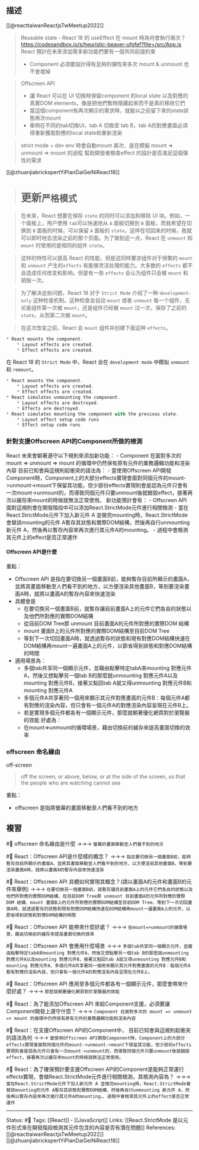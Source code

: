 ## 描述
[[@reacttaiwanReactjsTwMeetup2022]]
> Reusable state - React 18 的 useEffect 在 mount 時為何會執行兩次？
> https://codesandbox.io/s/heuristic-beaver-ufgfef?file=/src/App.js
> React 預計在未來添加需多新功能們要有一個共同前提約束
> 	- Component 必須要設計得有足夠的彈性來多次 mount & unmount 也不會壞掉

> Offscreen API
> 	 - 讓 React 可以在 UI 切換時保留component 的local state 以及對應的真實DOM elements，像是把他們暫時隱藏起來而不是真的移除它們
> 	 - 當這個component有再次顯示的需求時，就能以之前留下來的state狀態再次mount
> 	 - 舉例在不同的tab切換UI，tab A 切換至 tab B，tab A的對應畫面必須得重新獲取對應的local state和重新渲染

> strict mode + dev env 時會自動mount 兩次，是在模擬 mount => unmount => mount 的過程
> 幫助開發者檢查effect 的設計是否滿足這個彈性的需求


[[@zhuanjiabrickspertYiPianDaiGeiNiReact18]]
> # 更新`严格模式`

> 在未来，React 想要在保存 `state` 的同时可以添加和移除 UI 块。例如，一个面板上，用户使用 `tab`可以快速地从 `A` 面板切换到 `B` 面板，而我希望在切换到 `B` 面板的时候，可以保留 `A` 面板的 `state`，这样在切回来的时候，我就可以即时地去渲染之前的那个页面。为了做到这一点，React 在 `unmount` 和 `mount` 时使用的是相同的组件 `state`。

> 这样的特性可以提高 React 的性能，但是这同样要求组件对于频繁的 `mount` 和 `unmount` 产生的`effects` 有能够灵活处理的能力。大多数的 `effects` 都不会造成任何改变和影响，但是有一些 `effects` 会认为组件只会被 `mount` 和销毁一次。

> 为了解决这些问题，React 18 对于 `Strict Mode` 介绍了一种 `development-only` 这种检查机制。这种检查会自动 `mount` 或者 `unmount` 每一个组件，无论是组件第一次被 `mount`，还是组件已经被 `mount` 过一次，保存了之前的 `state`，从而第二次被 `mount`。

> 在这次改变之前，React 会 `mount` 组件并创建下面这种 `effects`。

```javascript
* React mounts the component.
    * Layout effects are created.
    * Effect effects are created.
```
  

在 React 18 的 `Strict Mode` 中，React 会在 `development mode` 中模拟 `unmount` 和 `remount`。

```javascript
* React mounts the component.
    * Layout effects are created.
    * Effect effects are created.
* React simulates unmounting the component.
    * Layout effects are destroyed.
    * Effects are destroyed.
* React simulates mounting the component with the previous state.
    * Layout effect setup code runs
    * Effect setup code runs
```


### 針對支援Offscreen API的Component所做的檢測


React 未來會朝著遵守以下規則來添加新功能：
	- Component 在面對多次的 mount => unmount => mount 的循環中仍然保有原有元件的業務邏輯功能和渲染內容
目前已知會與這規則起衝突的語法為：
	- 當使用Offscreen API開發Component時，Component上的大部分effects實現會面對同個元件的mount->unmount->mount下保留其功能，但少部份effects實現則會是認為元件只會有一次mount->unmount的，而導致同個元件只要unmount後就銷毀effect，接著再次以緩存來mount的時候就無法正常使用。
新功能預計會有：
	- Offscreen API
面對這規則會在開發階段中可以添加React.StrictMode元件進行相關檢測
	- 當在React.StrictMode元件下加入新元件 A 並做完mounting時，React.StrictMode會替該mounting的元件 A暫存其狀態和實際DOM結構，然後再自行unmounting 新元件 A，然後再以暫存內容來再次進行其元件A的mounting。
	- 過程中會檢測其元件上的effect是否正常運作


#### Offscreen API是什麼

重點：
- Offscreen API 是指在要切換另一個畫面B前，能夠暫存目前所顯示的畫面A，並將其畫面移動至人們看不到的地方，以方便渲染其他畫面B，等到要渲染畫面A時，就將以畫面A的暫存內容來快速渲染
- 具體會是
	- 在要切換另一個畫面B前，就暫存讓目前畫面A上的元件它們各自的狀態以及他們所對應的實際DOM結構
	- 從目前DOM Tree那 unmount 目前畫面A的元件所對應的實際DOM 結構
	- mount 畫面B上的元件所對應的實際DOM結構至目前DOM Tree
	- 等到下一次切回畫面A時，就透過暫存的狀態和現有對應DOM結構快速在DOM結構再mount一遍畫面A上的元件，以節省得到狀態和對應DOM結構的時間
- 適用場景為：
	- 多個tab共享同一個顯示元件，並藉由點擊特定tabA來mounting 對應元件A，然後又想點擊另一個tab B的那麼就unmounting 對應元件A以及mounting 對應元件B，接著又點回tab A就又得unmounting 對應元件B和mounting 對應元件A
	- 多個元件A共享著同一個用來顯示其元件對應畫面的元件B：每個元件A都有對應的渲染內容，但只會有一個元件A的對應渲染內容呈現在元件B上。
	- 若是實現多個元件都各有一個顯示元件，那麼就朝著優化網頁對於瀏覽器的效能
好處為：
	- 在mount=>unmount的循環場景，藉由切換前的緩存來提高畫面切換的效率
	


### offscreen 命名緣由

off-screen
> off the screen, or above, below, or at the side of the screen, so that the people who are watching cannot see 

重點：
- offscreen 是指將螢幕的畫面移動至人們看不到的地方
## 複習
#🧠 offscreen 命名緣由是什麼 ->->-> `螢幕的畫面移動至人們看不到的地方`
<!--SR:!2022-09-19,19,250-->

#🧠 React：Offscreen API是什麼樣的概念？  ->->-> `指在要切換另一個畫面B前，能夠暫存目前所顯示的畫面A，並將其畫面移動至人們看不到的地方，以方便渲染其他畫面B，等到要渲染畫面A時，就將以畫面A的暫存內容來快速渲染`
<!--SR:!2022-09-03,10,250-->

#🧠 React：Offscreen API 具體如何實現其概念？(請以畫面A的元件和畫面B的元件來舉例) ->->-> `在要切換另一個畫面B前，就暫存讓目前畫面A上的元件它們各自的狀態以及他們所對應的實際DOM結構、從目前DOM Tree那 unmount 目前畫面A的元件所對應的實際DOM 結構、mount 畫面B上的元件所對應的實際DOM結構至目前DOM Tree、等到下一次切回畫面A時，就透過暫存的狀態和現有對應DOM結構快速在DOM結構再mount一遍畫面A上的元件，以節省得到狀態和對應DOM結構的時間`
<!--SR:!2022-09-18,18,250-->

#🧠 React：Offscreen API  能帶來什麼好處？ ->->-> `在mount=>unmount的循環場景，藉由切換前的緩存來提高畫面切換的效率`
<!--SR:!2022-09-03,10,250-->

#🧠 React：Offscreen API  會應用什麼場景 ->->-> `多個tab共享同一個顯示元件，並藉由點擊特定tabA來mounting 對應元件A，然後又想點擊另一個tab B的那麼就unmounting 對應元件A以及mounting 對應元件B，接著又點回tab A就又得unmounting 對應元件B和mounting 對應元件A、多個元件A共享著同一個用來顯示其元件對應畫面的元件B：每個元件A都有對應的渲染內容，但只會有一個元件A的對應渲染內容呈現在元件B上。`
<!--SR:!2022-09-01,8,250-->

#🧠  React：Offscreen API 應用至多個元件都各有一個顯示元件，那麼會帶來什麼好處？ ->->-> `那麼就朝著優化網頁對於瀏覽器的效能`
<!--SR:!2022-09-13,14,230-->

#🧠 React：為了能添加Offscreen API 來給Component支援，必須要讓Component開發上遵守什麼？  ->->-> `Component 在面對多次的 mount => unmount => mount 的循環中仍然保有原有元件的業務邏輯功能和渲染內容`
<!--SR:!2022-09-03,10,250-->

#🧠 React：在支援Offscreen API的Component中， 目前已知會與這規則起衝突的語法為何 ->->-> `當使用Offscreen API開發Component時，Component上的大部分effects實現會面對同個元件的mount->unmount->mount下保留其功能，但少部份effects實現則會是認為元件只會有一次mount->unmount的，而導致同個元件只要unmount後就銷毀effect，接著再次以緩存來mount的時候就無法正常使用。`
<!--SR:!2022-09-01,8,250-->



#🧠 React：為了確保預計要支援Offscreen API的Component是能夠正常運行effects實現，會做React.StrictMode元件進行相關檢測，其檢測內容為？ ->->-> `當在React.StrictMode元件下加入新元件 A 並做完mounting時，React.StrictMode會替該mounting的元件 A暫存其狀態和實際DOM結構，然後再自行unmounting 新元件 A，然後再以暫存內容來再次進行其元件A的mounting。、過程中會檢測其元件上的effect是否正常運作`
<!--SR:!2022-09-02,9,250-->


---
Status: #🌱 
Tags:
[[React]] - [[JavaScript]]
Links:
[[React.StrictMode 是以元件形式來在開發階段檢測其元件包含的內容是否有潛在問題]]
References:
[[@reacttaiwanReactjsTwMeetup2022]]
[[@zhuanjiabrickspertYiPianDaiGeiNiReact18]]